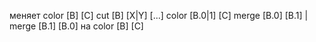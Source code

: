 меняет
color [B] [C]
cut [B] [X|Y] [...]
color [B.0|1] [C]
merge [B.0] [B.1] | merge [B.1] [B.0]
на
color [B] [C]